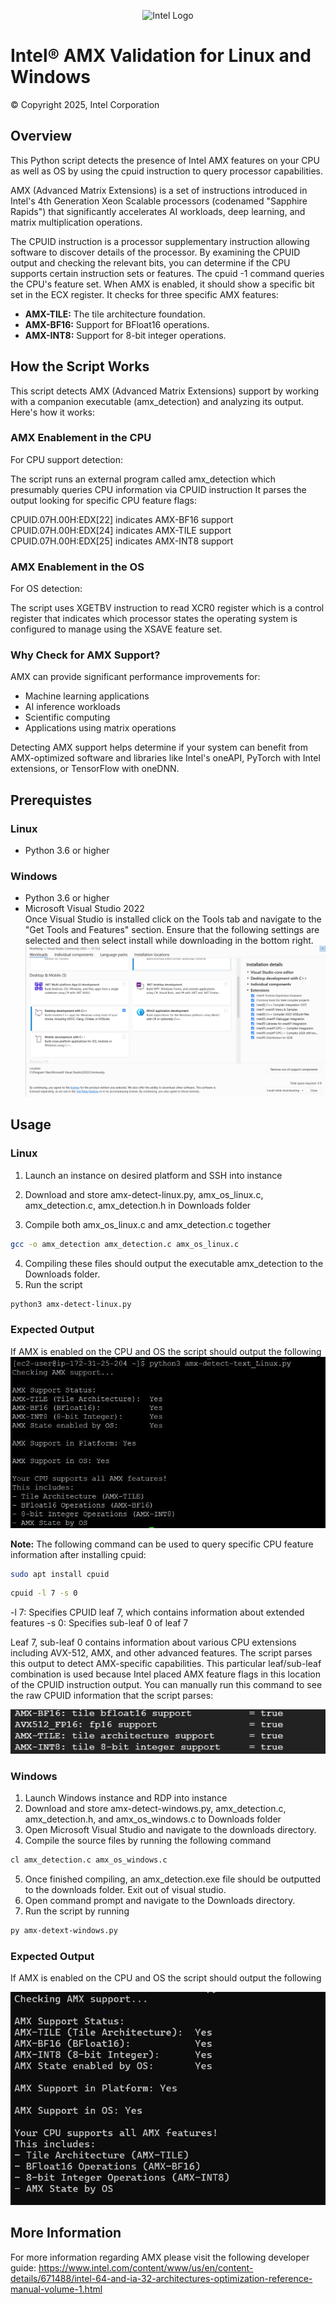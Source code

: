
<p align="center">
  <img src="https://github.com/intel/optimized-cloud-recipes/blob/main/images/logo-classicblue-800px.png?raw=true" alt="Intel Logo" width="250"/>
</p>

# Intel® AMX Validation for Linux and Windows 

© Copyright 2025, Intel Corporation

## Overview
This Python script detects the presence of Intel AMX features on your CPU as well as OS by using the cpuid instruction to query processor capabilities. 

AMX (Advanced Matrix Extensions) is a set of instructions introduced in Intel's 4th Generation Xeon Scalable processors (codenamed "Sapphire Rapids") that significantly accelerates AI workloads, deep learning, and matrix multiplication operations.

The CPUID instruction is a processor supplementary instruction allowing software to discover details of the processor. By examining the CPUID output and checking the relevant bits, you can determine if the CPU supports certain instruction sets or features. The cpuid -1 command queries the CPU's feature set. When AMX is enabled, it should show a specific bit set in the ECX register. It checks for three specific AMX features:
 
- **AMX-TILE:** The tile architecture foundation. <br />
- **AMX-BF16:** Support for BFloat16 operations. <br />
- **AMX-INT8:** Support for 8-bit integer operations.

## How the Script Works 
This script detects AMX (Advanced Matrix Extensions) support by working with a companion executable (amx_detection) and analyzing its output. Here's how it works:
### AMX Enablement in the CPU
For CPU support detection:

The script runs an external program called amx_detection which presumably queries CPU information via CPUID instruction
It parses the output looking for specific CPU feature flags:

CPUID.07H.00H:EDX[22] indicates AMX-BF16 support
CPUID.07H.00H:EDX[24] indicates AMX-TILE support
CPUID.07H.00H:EDX[25] indicates AMX-INT8 support
### AMX Enablement in the OS
For OS detection:

The script uses XGETBV instruction to read XCR0 register which is a control register that indicates which processor states the operating system is configured to manage using the XSAVE feature set. 

### Why Check for AMX Support?
AMX can provide significant performance improvements for:

- Machine learning applications
- AI inference workloads
- Scientific computing
- Applications using matrix operations

Detecting AMX support helps determine if your system can benefit from AMX-optimized software and libraries like Intel's oneAPI, PyTorch with Intel extensions, or TensorFlow with oneDNN.

## Prerequistes
### Linux
- Python 3.6 or higher


### Windows
- Python 3.6 or higher
- Microsoft Visual Studio 2022 <br />
Once Visual Studio is installed click on the Tools tab and navigate to the "Get Tools and Features" section. Ensure that the following settings are selected and then select install while downloading in the bottom right. 
    <br/>![alt text](image-3.png) 


## Usage
### Linux 
1. Launch an instance on desired platform and SSH into instance
2. Download and store amx-detect-linux.py, amx_os_linux.c, amx_detection.c, amx_detection.h in Downloads folder

3. Compile both amx_os_linux.c and amx_detection.c together
```bash
gcc -o amx_detection amx_detection.c amx_os_linux.c
```
4. Compiling these files should output the executable amx_detection to the Downloads folder.
5. Run the script
```bash
python3 amx-detect-linux.py
```
### Expected Output 
If AMX is enabled on the CPU and OS the script should output the following
![alt text](image-6.png)


**Note:** The following command can be used to query specific CPU feature information after installing cpuid:

```bash
sudo apt install cpuid
```
```bash
cpuid -l 7 -s 0
```

-l 7: Specifies CPUID leaf 7, which contains information about extended features
-s 0: Specifies sub-leaf 0 of leaf 7

Leaf 7, sub-leaf 0 contains information about various CPU extensions including AVX-512, AMX, and other advanced features. The script parses this output to detect AMX-specific capabilities. This particular leaf/sub-leaf combination is used because Intel placed AMX feature flags in this location of the CPUID instruction output.
You can manually run this command to see the raw CPUID information that the script parses:

![alt text](image-2.png)



### Windows
1. Launch Windows instance and RDP into instance
2. Download and store amx-detect-windows.py, amx_detection.c, amx_detection.h, and amx_os_windows.c to Downloads folder
3. Open Microsoft Visual Studio and navigate to the downloads directory.
4. Compile the source files by running the following command 
```bash
cl amx_detection.c amx_os_windows.c
``` 
5. Once finished compiling, an amx_detection.exe file should be outputted to the downloads folder. Exit out of visual studio. 
7. Open command prompt and navigate to the Downloads directory. 
8. Run the script by running 
```bash
py amx-detext-windows.py
```
### Expected Output
If AMX is enabled on the CPU and OS the script should output the following

![alt text](image-7.png)

## More Information
For more information regarding AMX please visit the following developer guide: https://www.intel.com/content/www/us/en/content-details/671488/intel-64-and-ia-32-architectures-optimization-reference-manual-volume-1.html
